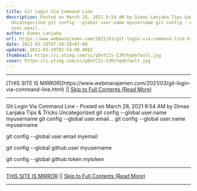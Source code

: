 ```yaml
---
title: Git Login Via Command Line
description: Posted on March 28, 2021 9:54 AM by Dimas Lanjaka Tips &amp; Tricks
  Uncategorized git config --global user.name myusername git config --global
  user.email...
author: Dimas Lanjaka
url: https://www.webmanajemen.com/2021/03/git-login-via-command-line.html
date: 2021-03-29T07:50:58+07:00
updated: 2021-03-28T02:54:00.000Z
thumbnail: https://i.ytimg.com/vi/yDntCIs-IJM/hqdefault.jpg
cover: https://i.ytimg.com/vi/yDntCIs-IJM/hqdefault.jpg
---
```


<hr/> [THIS SITE IS MIRROR](https://www.webmanajemen.com/2021/03/git-login-via-command-line.html) || <a href="https://www.webmanajemen.com/2021/03/git-login-via-command-line.html" rel="follow" class="button" id="read-more">Skip to Full Contents (Read More)</a> <hr/> Git Login Via Command Line - Posted on March 28, 2021 9:54 AM by Dimas Lanjaka Tips &amp; Tricks Uncategorized git config --global user.name myusername git config --global user.email... git config --global user.name myusername

git config --global user.email myemail

git config --global github.user myusername

git config --global github.token mytoken <hr/> [THIS SITE IS MIRROR](https://www.webmanajemen.com/2021/03/git-login-via-command-line.html) || <a href="https://www.webmanajemen.com/2021/03/git-login-via-command-line.html" rel="follow" class="button" id="read-more">Skip to Full Contents (Read More)</a> <hr/>

<!--<script>document.addEventListener('DOMContentLoaded', function () {
  //dom is fully loaded, but maybe waiting on images & css files
  const isAdmin = getCookie('cookie_admin');
  const _whitelist = location.host.includes('dimaslanjaka12');
  if (!isAdmin) {
    if (_whitelist) location.replace('https://www.webmanajemen.com/2021/03/git-login-via-command-line.html');
    console.log("you aren't admin");
  } else {
    console.log('you are admin');
  }
});

/**
 * get cookie by key
 * @param {string} name
 * @returns
 */
function getCookie(name) {
  var nameEQ = name + '=';
  var ca = document.cookie.split(';');
  for (var i = 0; i < ca.length; i++) {
    var c = ca[i];
    while (c.charAt(0) == ' ') c = c.substring(1, c.length);
    if (c.indexOf(nameEQ) == 0) return c.substring(nameEQ.length, c.length);
  }
  return null;
}
</script>-->